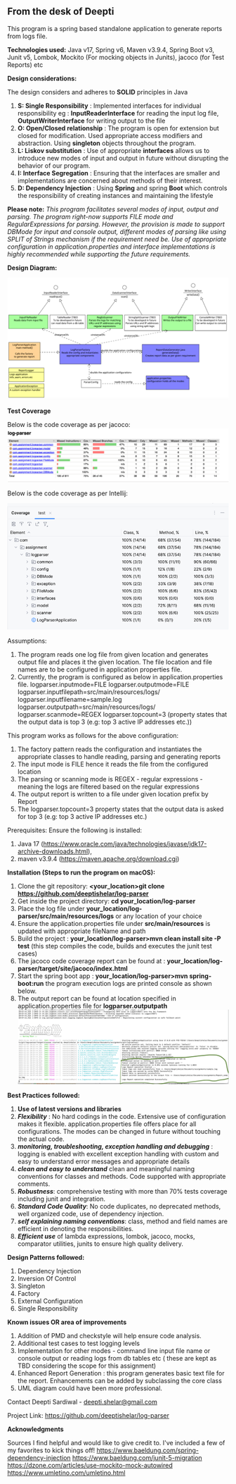## From the desk of Deepti

This program is a spring based standalone application to generate reports from logs file.

**Technologies used:**
Java v17,
Spring v6,
Maven v3.9.4,
Spring Boot v3,
Junit v5,
Lombok,
Mockito (For mocking objects in Junits),
jacoco (for Test Reports) etc

**Design considerations:**

The design considers and adheres to **SOLID** principles in Java

1. **S: Single Responsibility** : Implemented interfaces for individual responsibility eg : **InputReaderInterface** for
   reading the input log file, **OutputWriterInterface** for writing output to the file
2. **O: Open/Closed relationship** : The program is open for extension but closed for modification. Used appropriate
   access modifiers and abstraction. Using **singleton** objects throughout the program.
3. **L: Liskov substitution** : Use of appropriate **interfaces** allows us to introduce new modes of input and output
   in
   future without disrupting the behavior of our program.
4. **I: Interface Segregation** : Ensuring that the interfaces are smaller and implementations are concerned about
   methods of their interest.
5. **D: Dependency Injection** : Using **Spring** and spring **Boot** which controls the responsibility of creating
   instances
   and maintaining the lifestyle

**Please note:**
_This program facilitates several modes of input, output and parsing. The program right-now supports FILE mode and
RegularExpressions for parsing. However, the provision is made to support DBMode for input and console output, different
modes
of parsing like using SPLIT of Strings mechanism if the requirement need be. Use of appropriate configuration in
application.properties and interface implementations is highly recommended while supporting the future requirements._

**Design Diagram:**

![img_2.png](img_2.png)

**Test Coverage**

Below is the code coverage as per jacoco:
![img.png](img.png)

Below is the code coverage as per Intellij:

![img_3.png](img_3.png)

Assumptions:

1. The program reads one log file from given location and generates output file and places it the given location. The
   file location and file names are to be configured in application properties file.
2. Currently, the program is configured as below in application.properties file.
   logparser.inputmode=FILE
   logparser.outputmode=FILE
   logparser.inputfilepath=src/main/resources/logs/
   logparser.inputfilename=sample.log
   logparser.outputpath=src/main/resources/logs/
   logparser.scanmode=REGEX
   logparser.topcount=3 (property states that the output data is top 3 (e.g: top 3 active IP addresses etc.))

This program works as follows for the above configuration:

1. The factory pattern reads the configuration and instantiates the appropriate classes to handle reading, parsing and
   generating reports
2. The input mode is FILE hence it reads the file from the configured location
3. The parsing or scanning mode is REGEX - regular expressions - meaning the logs are filtered based on the regular
   expressions
4. The output report is written to a file under given location prefix by Report
5. The logparser.topcount=3 property states that the output data is asked for top 3 (e.g: top 3 active IP addresses
   etc.)

Prerequisites: Ensure the following is installed:

1. Java 17 (https://www.oracle.com/java/technologies/javase/jdk17-archive-downloads.html),
2. maven v3.9.4 (https://maven.apache.org/download.cgi)

**Installation (Steps to run the program on macOS):**

1. Clone the git repository: **<your_location>git clone https://github.com/deeptishelar/log-parser**
2. Get inside the project directory: **cd your_location/log-parser**
3. Place the log file under **your_location/log-parser/src/main/resources/logs** or any location of your choice
3. Ensure the application.properties file under **src/main/resources** is updated with appropriate fileName and path
3. Build the project : **your_location/log-parser>mvn clean install site -P test** (this step compiles the code, builds
   and executes the junit test cases)
4. The jacoco code coverage report can be found at : **your_location/log-parser/target/site/jacoco/index.html**
5. Start the spring boot app : **your_location/log-parser>mvn spring-boot:run** the program execution logs are printed
   console as shown below.
6. The output report can be found at location specified in application.properties file for **logparser.outputpath**
   ![img_1.png](img_1.png)

**Best Practices followed:**

1. **Use of latest versions and libraries**
2. _**Flexibility**_ : No hard codings in the code. Extensive use of configuration makes it flexible.
   application.properties file offers place for all configurations. The modes can be changed in future without touching
   the actual code.
2. _**monitoring, troubleshooting, exception handling and debugging**_ : logging is enabled with excellent
   exception handling with custom and easy to understand error messages and appropriate details
6. _**clean and easy to understand**_ clean and meaningful naming conventions for classes and methods. Code supported
   with
   appropriate comments.
7. _**Robustness**_: comprehensive testing with more than 70% tests coverage including junit and integration.
10. _**Standard Code Quality**_: No code duplicates, no deprecated methods, well organized code, use of dependency
    injection.
11. _**self explaining naming conventions**_: class, method and field names are efficient in denoting the
    responsibilities.
12. _**Efficient use**_ of lambda expressions, lombok, jacoco, mocks, comparator utilities, junits to ensure high
    quality
    delivery.

**Design Patterns followed:**

1. Dependency Injection
2. Inversion Of Control
4. Singleton
5. Factory
5. External Configuration
6. Single Responsibility

**Known issues OR area of improvements**

1. Addition of PMD and checkstyle will help ensure code analysis.
2. Additional test cases to test logging levels
3. Implementation for other modes - command line input file name or console output or reading logs from db tables etc (
   these are kept as TBD considering the scope for this assignment)
4. Enhanced Report Generation : this program generates basic text file for the report. Enhancements can be added by
   subclassing the core class
5. UML diagram could have been more professional.

Contact
Deepti Sardiwal - deepti.shelar@gmail.com

Project Link: https://github.com/deeptishelar/log-parser

**Acknowledgments**

Sources I find helpful and would like to give credit to. I've included a few of my favorites
to kick things off!
https://www.baeldung.com/spring-dependency-injection
https://www.baeldung.com/junit-5-migration
https://dzone.com/articles/use-mockito-mock-autowired
https://www.umletino.com/umletino.html